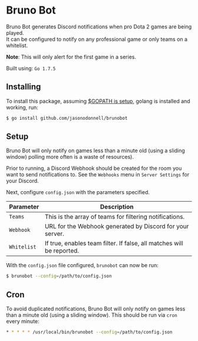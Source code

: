 # Bruno Bot

Bruno Bot generates Discord notifications when pro Dota 2 games are being played.  
It can be configured to notify on any professional game or only teams on a whitelist.

**Note**: This will only alert for the first game in a series.

Built using: `Go 1.7.5`

## Installing

To install this package, assuming [$GOPATH is setup](https://golang.org/doc/install), golang is installed and working, run:

```bash
$ go install github.com/jasonodonnell/brunobot
```

## Setup

Bruno Bot will only notify on games less than a minute old (using a sliding window)
polling more often is a waste of resources).

Prior to running, a Discord Webhook should be created for the room you want to send 
notifications to.  See the `Webhooks` menu in `Server Settings` for your Discord.

Next, configure `config.json` with the parameters specified.

| Parameter   | Description                                                            |
|-------------|------------------------------------------------------------------------|
| `Teams`     | This is the array of teams for filtering notifications.                |
| `Webhook`   | URL for the Webhook generated by Discord for your server.              |
| `Whitelist` | If true, enables team filter.  If false, all matches will be reported. |


With the `config.json` file configured, `brunobot` can now be run:

```bash
$ brunobot --config=/path/to/config.json
```

## Cron

To avoid duplicated notifications, Bruno Bot will only notify on games less than 
a minute old (using a sliding window).  This should be run via `cron` every minute:

```bash
* * * * * /usr/local/bin/brunobot --config=/path/to/config.json
```
